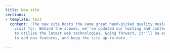 ```yaml
---
title: New site
sections:
- template: text
  content: 'The new site hosts the same great hand-picked quality music you know and
    visit for. Behind the scenes, we''ve updated our hosting and content editing platforms
    to utilize the latest web technologies. Going forward, it''ll be easier for us
    to add new features, and keep the site up-to-date. '

---
```

